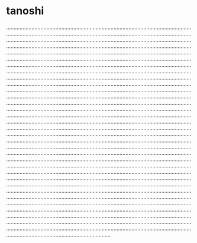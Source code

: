 # tanoshi

..................................................................................................................................................................................................................................................................................................................................................................................................................................................................................................................................................................................................................................................................................................................................................................................................................................................................................................................................................................................................................................................................................................................................................................................................................................................................................................................................................................................................................................................................................................................................................................................................................................................................................................................................................................................................................................................................................................................................................................................................................................................................................................................................................................................................................................................................................................................................................................................................................................................................................................................................................................................................................................................................................................................................................................................................................................................................................................................................................................................................................................................................................................................................................................................................................................................................................................................................................................................................................................................................................................................................................................................................................................................................................................................................................................................................................................................................................................................................................................................................................................................................................................................................................................................................................................................................................................................................